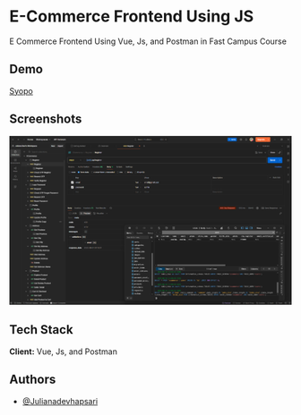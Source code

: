 # E-Commerce Frontend Using JS

E Commerce Frontend Using Vue, Js, and Postman in Fast Campus Course

## Demo

[Syopo]([https://disney-plus-clone-46783.web.app](https://ecommerce-frontend-68jr0bmit-juliana-devi-hapsaris-projects.vercel.app/))

## Screenshots

![E-Commerce Frontend Using JS](https://github.com/JulianaDeviHapsari/Ecommerce-Backend-Java/blob/main/Screenshot%202025-08-01%20150706.png)

## Tech Stack

**Client:** Vue, Js, and Postman

## Authors

- [@Julianadevhapsari](https://github.com/JulianaDeviHapsari/)
